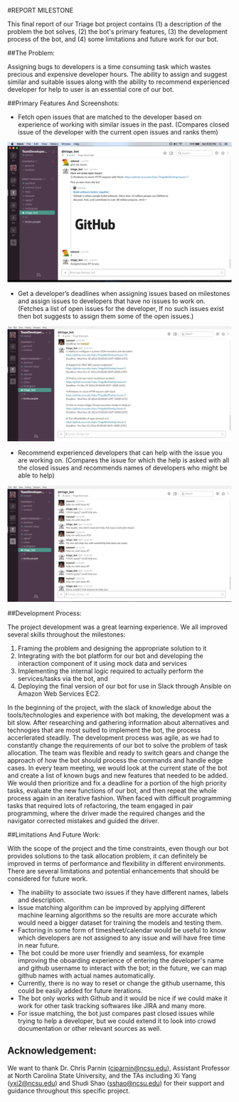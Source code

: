 #REPORT MILESTONE

This final report of our Triage bot project contains (1) a description of the problem the bot solves, (2) the bot's primary features, (3) the development process of the bot, and (4) some limitations and future work for our bot. 

##The Problem:

Assigning bugs to developers is a time consuming task which wastes precious and expensive developer hours. The ability to assign and suggest similar and suitable issues along with the ability to recommend experienced developer for help to user is an essential core of our bot. 

##Primary Features And Screenshots:

- Fetch open issues that are matched to the developer based on experience of working with similar issues in the past. (Compares closed issue of the developer with the current open issues and ranks them)

 <img src="../images/givemeissues.png"/>
 
- Get a developer’s deadlines when assigning issues based on milestones and assign issues to developers that have no issues to work on. (Fetches a list of open issues for the developer, If no such issues exist then bot suggests to assign them some of the open issues.)

 <img src="../images/deadlinesFor_useCase2.png"/>

- Recommend experienced developers that can help with the issue you are working on. (Compares the issue for which the help is asked with all the closed issues and recommends names of developers who might be able to help)

 <img src="../images/helpIssues_useCase3.png"/>

##Development Process:

The project development was a great learning experience. We all improved several skills throughout the milestones: 

1. Framing the problem and designing the appropriate solution to it
2. Integrating with the bot platform for our bot and developing the interaction component of it using mock data and services
3. Implementing the internal logic required to actually perform the services/tasks via the bot, and
4. Deploying the final version of our bot for use in Slack through Ansible on Amazon Web Services EC2. 

In the beginning of the project, with the slack of knowledge about the tools/technologies and experience with bot making, the development was a bit slow. After researching and gathering information about alternatives and technogies that are most suited to implement the bot, the process accerlerated steadily. The development process was agile, as we had to constantly change the requirements of our bot to solve the problem of task allocation. The team was flexible and ready to switch gears and change the approach of how the bot should process the commands and handle edge cases. In every team meeting, we would look at the current state of the bot and create a list of known bugs and new features that needed to be added. We would then prioritize and fix a deadline for a portion of the high priority tasks, evaluate the new functions of our bot, and then repeat the whole process again in an iterative fashion. When faced with difficult programming tasks that required lots of refactoring, the team engaged in pair programming, where the driver made the required changes and the navigator corrected mistakes and guided the driver.

##Limitations And Future Work:

With the scope of the project and the time constraints, even though our bot provides solutions to the task allocation problem, it can definitely be improved in terms of performance and flexibility in different environments. There are several limitations and potential enhancements that should be considered for future work.

- The inability to associate two issues if they have different names, labels and description. 
- Issue matching algorithm can be improved by applying different machine learning algorithms so the results are more accurate which would need a bigger dataset for training the models and testing them.
- Factoring in some form of timesheet/calendar would be useful to know which developers are not assigned to any issue and will have free time in near future.
- The bot could be more user friendly and seamless, for example improving the oboarding experience of entering the developer's name and github username to interact with the bot; in the future, we can map github names with actual names automatically. 
- Currently, there is no way to reset or change the github username, this could be easily added for future iterations.
- The bot only works with Github and it would be nice if we could make it work for other task tracking softwares like JIRA and many more.
- For issue matching, the bot just compares past closed issues while trying to help a developer, but we could extend it to look into crowd documentation or other relevant sources as well.

## Acknowledgement: 

We want to thank Dr. Chris Parnin (cjparnin@ncsu.edu), Assistant Professor at North Carolina State University, and the TAs including Xi Yang (yxi2@ncsu.edu) and Shudi Shao (sshao@ncsu.edu) for their support and guidance throughout this specific project. 
